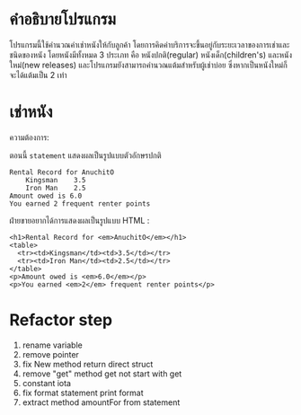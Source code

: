 # คำอธิบายโปรแกรม

โปรแกรมนี้ใช้คำนวณค่าเช่าหนังให้กับลูกค้า โดยการคิดค่าบริการจะขึ้นอยู่กับระยะเวลาของการเช่าและชนิดของหนัง
โดยหนังมีทั้งหมด 3 ประเภท คือ หนังปกติ(regular) หนังเด็ก(children's) และหนังใหม่(new releases)
และโปรแกรมยังสามารถคำนวณแต้มสำหรับผู้เช่าบ่อย ซึ่งหากเป็นหนังใหม่ก็จะได้แต้มเป็น 2 เท่า

# เช่าหนัง

ความต้องการ:

ตอนนี้ `statement` แสดงผลเป็นรูปแบบตัวอักษรปกติ

```
Rental Record for AnuchitO
 	Kingsman	3.5
	Iron Man	2.5
Amount owed is 6.0
You earned 2 frequent renter points
```

ฝ่ายขายอยากได้การแสดงผลเป็นรูปแบบ HTML :

```
<h1>Rental Record for <em>AnuchitO</em></h1>
<table>
  <tr><td>Kingsman</td><td>3.5</td></tr>
  <tr><td>Iron Man</td><td>2.5</td></tr>
</table>
<p>Amount owed is <em>6.0</em></p>
<p>You earned <em>2</em> frequent renter points</p>
```
# Refactor step
1. rename variable 
2. remove pointer
3. fix New method return direct struct
4. remove "get" method get not start with get
5. constant iota
6. fix format statement print format
7. extract method amountFor from  statement